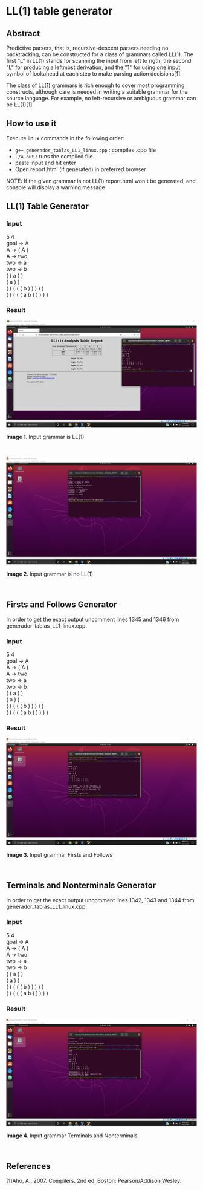 # LL(1) table generator
## Abstract
Predictive parsers, that is, recursive-descent parsers needing no backtracking, can be constructed for a class of grammars called LL(1). The first "L" in LL(1) stands for scanning the input from left to rigth, the second "L" for producing a leftmost derivation, and the "1" for using one input symbol of lookahead at each step to make parsing action decisions[1].

The class of LL(1) grammars is rich enough to cover most programming constructs, although care is needed in writing a suitable grammar for the source language. For example, no left-recursive or ambiguous grammar can be LL(1)[1].

## How to use it
Execute linux commands in the following order:
- `g++ generador_tablas_LL1_linux.cpp` : compiles .cpp file
- `./a.out` : runs the compiled file
- paste input and hit enter
- Open report.html (if generated) in preferred browser

NOTE: If the given grammar is not LL(1) report.html won't be generated, and console will display a warning message

## LL(1) Table Generator
### Input
5 4 <br>
goal -> A <br>
A -> ( A ) <br>
A -> two <br>
two -> a <br>
two -> b <br>
( ( a ) ) <br>
( a ) ) <br>
( ( ( ( ( b ) ) ) ) ) <br>
( ( ( ( ( a b ) ) ) ) ) <br>

### Result
![screenshot.png](https://github.com/rcgc/LL1_table_generator/blob/master/screenshot.png)
<p><b>Image 1. </b>Input grammar is LL(1)</p><br>

![screenshot.png](https://github.com/rcgc/LL1_table_generator/blob/master/screenshot_NoLL1.png)
<p><b>Image 2. </b>Input grammar is no LL(1)</p><br>


## Firsts and Follows Generator
In order to get the exact output uncomment lines 1345 and 1346 from generador_tablas_LL1_linux.cpp.
### Input
5 4 <br>
goal -> A <br>
A -> ( A ) <br>
A -> two <br>
two -> a <br>
two -> b <br>
( ( a ) ) <br>
( a ) ) <br>
( ( ( ( ( b ) ) ) ) ) <br>
( ( ( ( ( a b ) ) ) ) ) <br>

### Result
![screenshot.png](https://github.com/rcgc/LL1_table_generator/blob/master/screenshot_firsts_follows.png)
<p><b>Image 3. </b>Input grammar Firsts and Follows</p><br>

## Terminals and Nonterminals Generator
In order to get the exact output uncomment lines 1342, 1343 and 1344 from generador_tablas_LL1_linux.cpp.
### Input
5 4 <br>
goal -> A <br>
A -> ( A ) <br>
A -> two <br>
two -> a <br>
two -> b <br>
( ( a ) ) <br>
( a ) ) <br>
( ( ( ( ( b ) ) ) ) ) <br>
( ( ( ( ( a b ) ) ) ) ) <br>

### Result
![screenshot.png](https://github.com/rcgc/LL1_table_generator/blob/master/screenshot_terminals_nonterminals.png)
<p><b>Image 4. </b>Input grammar Terminals and Nonterminals</p><br>

## References
[1]Aho, A., 2007. Compilers. 2nd ed. Boston: Pearson/Addison Wesley.
